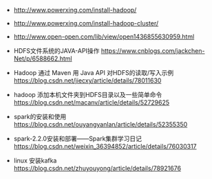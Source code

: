 - http://www.powerxing.com/install-hadoop/
- http://www.powerxing.com/install-hadoop-cluster/
- http://www.open-open.com/lib/view/open1436855630959.html


- HDFS文件系统的JAVA-API操作
https://www.cnblogs.com/jackchen-Net/p/6588662.html

- Hadoop 通过 Maven 用 Java API 对HDFS的读取/写入示例
https://blog.csdn.net/jiecxy/article/details/78011630

- hadoop 添加本机文件夹到HDFS目录以及一些简单命令
https://blog.csdn.net/macanv/article/details/52729625

- spark的安装和使用
https://blog.csdn.net/ouyangyanlan/article/details/52355350

- spark-2.2.0安装和部署——Spark集群学习日记
https://blog.csdn.net/weixin_36394852/article/details/76030317

- linux 安装kafka
https://blog.csdn.net/zhuyouyong/article/details/78921676
